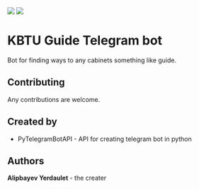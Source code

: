 <img src="https://static-ck.okdesk.ru/okdesksite/pictures/115/content_bot.jpg">
<img src="http://lib.almau.edu.kz/images/uploads/7b0788f2202b3569c9633648f9d139bb.jpeg">
<h1>KBTU Guide Telegram bot</h1>
<p>Bot for finding ways to any cabinets something like guide.</p>
<h2>Contributing</h2>
<p>Any contributions are welcome.</p>
<h2>Created by</h2>
<ul>
	<li>PyTelegramBotAPI - API for creating telegram bot in python</li>
</ul>
<h2>Authors</h2>
<p><b>Alipbayev Yerdaulet</b> - the creater</p>
